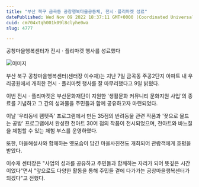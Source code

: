```yaml
---
title: "부산 북구 금곡동 공창행복마을공동체, 전시ㆍ플리마켓 성료"
datePublished: Wed Nov 09 2022 18:37:11 GMT+0000 (Coordinated Universal Time)
cuid: cm704xtqh001k09l8clyhe0wa
slug: 4777

---
```



공창마을행복센터가 전시ㆍ플리마켓 행사를 성료했다

![이미지](https://cdn.hashnode.com/res/hashnode/image/upload/v1739257381403/32516a63-7eb5-4ea9-afc1-6ae5b1aff55c.png)

부산 북구 공창마을행복센터(센터장 이수재)는 지난 7일 금곡동 주공2단지 아파트 내 우리공원에서 개최한 전시ㆍ플리마켓 행사를 잘 마무리했다고 9일 밝혔다.

이번 전시ㆍ플리마켓은 부산문화재단이 지원한 '생활문화 커뮤니티 문화지원 사업'의 종료를 기념하고 그 간의 성과물을 주민들과 함께 공유하고자 마련되었다.

이날 '우리동네 펨펫족' 프로그램에서 만든 35점의 반려동물 관련 작품과 '꽃으로 물드는 공방' 프로그램에서 완성한 천아트 30여 점의 작품이 전시되었으며, 천아트와 바느질을 체험할 수 있는 체험 부스를 운영하였다.

또한, 마을해설사와 함께하는 옛모습이 담긴 마을사진전도 개최되어 관람객에게 호평을 받았다.

이수재 센터장은 "사업의 성과를 공유하고 주민들과 함께하는 자리가 되어 뜻깊은 시간이었다"면서 "앞으로도 다양한 활동을 통해 주민들 곁에 다가가는 공창마을행복센터가 되겠다"고 전했다.
